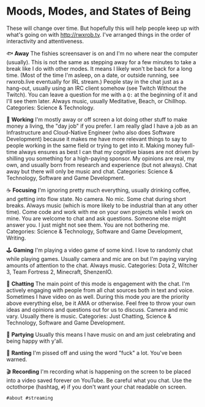 # Moods, Modes, and States of Being

These will change over time. But hopefully this will help people keep up
with what's going on with <http://rwxrob.tv>. I've arranged things in
the order of interactivity and attentiveness.

🐟 **Away** The fishies screensaver is on and I'm no where near the
computer (usually). This is not the same as stepping away for a few
minutes to take a break like I do with other modes. It means I likely
won't be back for a long time. (Most of the time I'm asleep, on a date,
or outside running, see rwxrob.live eventually for IRL stream.) People
stay in the chat just as a hang-out, usually using an IRC client somehow
(see Twitch Without the Twitch). You can leave a question for me with a
`Q:` at the beginning of it and I'll see them later. Always music,
usually Meditative, Beach, or Chillhop. Categories: Science &
Technology.

🏢 **Working** I'm mostly away or off screen a lot doing other stuff to
make money a living, the "day job" if you prefer. I am really glad I
have a job as an Infrastructure and Cloud-Native Engineer (who also does
Software Development) because it makes me have more relevant things to
say to people working in the same field or trying to get into it. Making
money full-time always ensures as best I can that my cognitive biases
are not driven by shilling you something for a high-paying sponsor. My
opinions are real, my own, and usually born from research and experience
(but not always). Chat away but there will only be music and chat.
Categories: Science & Technology, Software and Game Development.

☕ **Focusing** I'm ignoring pretty much everything, usually drinking
coffee, and getting into flow state. No camera. No mic. Some chat during
short breaks. Always music (which is more likely to be industrial than
at any other time). Come code and work with me on your own projects
while I work on mine. You are welcome to chat and ask questions. Someone
else might answer you. I just might not see them. You are not bothering
me. Categories: Science & Technology, Software and Game Development,
Writing.

🕹️  **Gaming** I'm playing a video game of some kind. I love to randomly
chat while playing games. Usually camera and mic are on but I'm paying
varying amounts of attention to the chat. Always music. Categories: Dota
2, Witcher 3, Team Fortress 2, Minecraft, ShenzenIO.

💬 **Chatting** The main point of this mode is engagement with the chat.
I'm actively engaging with people from all chat sources both in text and
voice. Sometimes I have video on as well. During this mode *you* are the
priority above everything else, be it AMA or otherwise. Feel free to
throw your own ideas and opinions and questions out for us to discuss.
Camera and mic vary. Usually there is music. Categories: Just Chatting,
Science & Technology, Software and Game Development.

🎉 **Partying** Usually this means I have music on and am just
celebrating and being happy with y'all.


🤬 **Ranting** I'm pissed off and using the word "fuck" a lot. You've
been warned.

🎬 **Recording** I'm recording what is happening on the screen to be
placed into a video saved forever on YouTube. Be careful what you chat.
Use the octothorpe (hashtag, `#`) if you don't want your chat readable
on screen.

    #about #streaming
